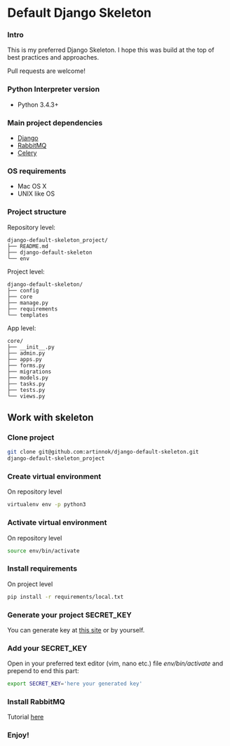 # Default Django Skeleton

### Intro
This is my preferred Django Skeleton. I hope this was build at the top of best
practices and approaches.

Pull requests are welcome!

### Python Interpreter version
* Python 3.4.3+

### Main project dependencies
* [Django](https://www.djangoproject.com/)
* [RabbitMQ](http://www.rabbitmq.com/)
* [Celery](http://www.celeryproject.org/)

### OS requirements
* Mac OS X
* UNIX like OS

### Project structure
Repository level:
```
django-default-skeleton_project/
├── README.md
├── django-default-skeleton
└── env
```

Project level:
```
django-default-skeleton/
├── config
├── core
├── manage.py
├── requirements
└── templates
```

App level:
```
core/
├── __init__.py
├── admin.py
├── apps.py
├── forms.py
├── migrations
├── models.py
├── tasks.py
├── tests.py
└── views.py
```
## Work with skeleton

### Clone project
```bash
git clone git@github.com:artinnok/django-default-skeleton.git
django-default-skeleton_project
```

### Create virtual environment
On repository level
```bash
virtualenv env -p python3
```

### Activate virtual environment
On repository level
```bash
source env/bin/activate
```

### Install requirements
On project level
```bash
pip install -r requirements/local.txt
```

### Generate your project SECRET_KEY
You can generate key at [this site](http://www.miniwebtool.com/) or by
yourself.

### Add your SECRET_KEY
Open in your preferred text editor (vim, nano etc.) file *env/bin/activate*
and
prepend to
end this part:
```bash
export SECRET_KEY='here your generated key'
```

### Install RabbitMQ
Tutorial [here](http://www.rabbitmq.com/install-debian.html)

### Enjoy!